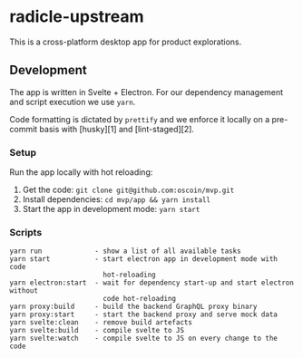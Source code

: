 # radicle-upstream

This is a cross-platform desktop app for product explorations.

## Development

The app is written in Svelte + Electron. For our dependency management and
script execution we use `yarn`.

Code formatting is dictated by `prettify` and we enforce it locally on
a pre-commit basis with [husky][1] and [lint-staged][2].

### Setup

Run the app locally with hot reloading:

1. Get the code: `git clone git@github.com:oscoin/mvp.git`
2. Install dependencies: `cd mvp/app && yarn install`
3. Start the app in development mode: `yarn start`

### Scripts

```
yarn run             - show a list of all available tasks
yarn start           - start electron app in development mode with code
                       hot-reloading
yarn electron:start  - wait for dependency start-up and start electron without
                       code hot-reloading
yarn proxy:build     - build the backend GraphQL proxy binary
yarn proxy:start     - start the backend proxy and serve mock data
yarn svelte:clean    - remove build artefacts
yarn svelte:build    - compile svelte to JS
yarn svelte:watch    - compile svelte to JS on every change to the code
```
